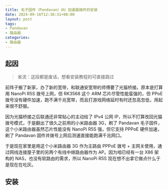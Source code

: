 ```yaml
---
title: 毛子固件（Pandavan）UU 加速器插件的安装
date: 2024-09-16T12:38:31+08:00
layout: post
tags:
- Pandavan
- 路由器
categories:
- 路由器
---
```


## 起因

> 省流：这段都是废话，想看安装教程的可直接跳过

前阵子搬了新家，办了新的宽带，和联通安宽带的师傅要了光猫桥接。原本是打算用 NanoPi R5S 拨号上网，但 RK3568 这个 ARM 芯片尽管性能蛮强的，但 PPoE 拨号没有硬件加速，跑不满千兆宽带，而且打游戏网络延时有时还忽高忽低，用起来很不舒服。

因为光猫桥接之后联通还非常贴心的主动给了 IPv4 公网 IP，所以不打算改回光猫拨号模式，于是翻出了很久之前用的小米路由器 3G，刷了 Pandavan 毛子固件，这个小米路由器虽然芯片性能没有 NanoPi R5S 强，但它支持 PPPoE 硬件加速，刷了 Pandavan 固件并拨号上网后测速直接能跑满千兆网口。

<!--more-->

于是现在家里是用这个小米路由器 3G 作为主路由 PPPoE 拨号 + 主网关使用，通过网线连接屋子里的另两个有线中继路由器作为 AP。因为咱已经有一台 X86 架构的 NAS，也没有软路由的需求，所以 NanoPi R5S 现在想不出拿它做点什么于是现在在吃灰。

## 安装
